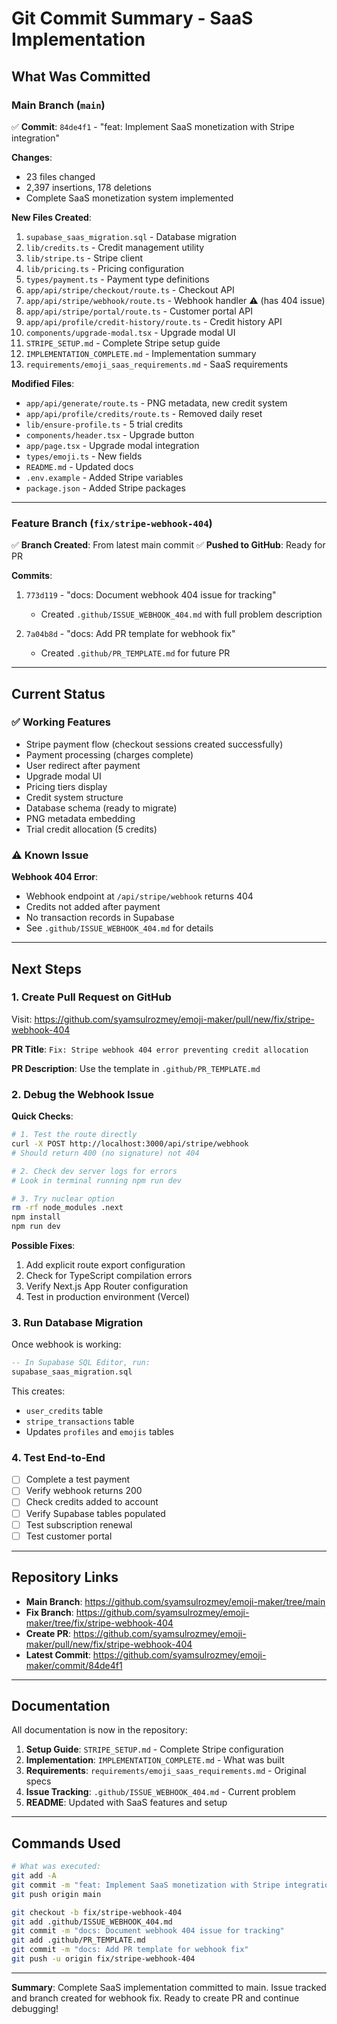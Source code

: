 # Git Commit Summary - SaaS Implementation

## What Was Committed

### Main Branch (`main`)
✅ **Commit**: `84de4f1` - "feat: Implement SaaS monetization with Stripe integration"

**Changes**:
- 23 files changed
- 2,397 insertions, 178 deletions
- Complete SaaS monetization system implemented

**New Files Created**:
1. `supabase_saas_migration.sql` - Database migration
2. `lib/credits.ts` - Credit management utility
3. `lib/stripe.ts` - Stripe client
4. `lib/pricing.ts` - Pricing configuration
5. `types/payment.ts` - Payment type definitions
6. `app/api/stripe/checkout/route.ts` - Checkout API
7. `app/api/stripe/webhook/route.ts` - Webhook handler ⚠️ (has 404 issue)
8. `app/api/stripe/portal/route.ts` - Customer portal API
9. `app/api/profile/credit-history/route.ts` - Credit history API
10. `components/upgrade-modal.tsx` - Upgrade modal UI
11. `STRIPE_SETUP.md` - Complete Stripe setup guide
12. `IMPLEMENTATION_COMPLETE.md` - Implementation summary
13. `requirements/emoji_saas_requirements.md` - SaaS requirements

**Modified Files**:
- `app/api/generate/route.ts` - PNG metadata, new credit system
- `app/api/profile/credits/route.ts` - Removed daily reset
- `lib/ensure-profile.ts` - 5 trial credits
- `components/header.tsx` - Upgrade button
- `app/page.tsx` - Upgrade modal integration
- `types/emoji.ts` - New fields
- `README.md` - Updated docs
- `.env.example` - Added Stripe variables
- `package.json` - Added Stripe packages

---

### Feature Branch (`fix/stripe-webhook-404`)
✅ **Branch Created**: From latest main commit
✅ **Pushed to GitHub**: Ready for PR

**Commits**:
1. `773d119` - "docs: Document webhook 404 issue for tracking"
   - Created `.github/ISSUE_WEBHOOK_404.md` with full problem description

2. `7a04b8d` - "docs: Add PR template for webhook fix"
   - Created `.github/PR_TEMPLATE.md` for future PR

---

## Current Status

### ✅ Working Features
- Stripe payment flow (checkout sessions created successfully)
- Payment processing (charges complete)
- User redirect after payment
- Upgrade modal UI
- Pricing tiers display
- Credit system structure
- Database schema (ready to migrate)
- PNG metadata embedding
- Trial credit allocation (5 credits)

### ⚠️ Known Issue
**Webhook 404 Error**:
- Webhook endpoint at `/api/stripe/webhook` returns 404
- Credits not added after payment
- No transaction records in Supabase
- See `.github/ISSUE_WEBHOOK_404.md` for details

---

## Next Steps

### 1. Create Pull Request on GitHub

Visit: https://github.com/syamsulrozmey/emoji-maker/pull/new/fix/stripe-webhook-404

**PR Title**: `Fix: Stripe webhook 404 error preventing credit allocation`

**PR Description**: Use the template in `.github/PR_TEMPLATE.md`

### 2. Debug the Webhook Issue

**Quick Checks**:
```bash
# 1. Test the route directly
curl -X POST http://localhost:3000/api/stripe/webhook
# Should return 400 (no signature) not 404

# 2. Check dev server logs for errors
# Look in terminal running npm run dev

# 3. Try nuclear option
rm -rf node_modules .next
npm install
npm run dev
```

**Possible Fixes**:
1. Add explicit route export configuration
2. Check for TypeScript compilation errors
3. Verify Next.js App Router configuration
4. Test in production environment (Vercel)

### 3. Run Database Migration

Once webhook is working:
```sql
-- In Supabase SQL Editor, run:
supabase_saas_migration.sql
```

This creates:
- `user_credits` table
- `stripe_transactions` table
- Updates `profiles` and `emojis` tables

### 4. Test End-to-End

- [ ] Complete a test payment
- [ ] Verify webhook returns 200
- [ ] Check credits added to account
- [ ] Verify Supabase tables populated
- [ ] Test subscription renewal
- [ ] Test customer portal

---

## Repository Links

- **Main Branch**: https://github.com/syamsulrozmey/emoji-maker/tree/main
- **Fix Branch**: https://github.com/syamsulrozmey/emoji-maker/tree/fix/stripe-webhook-404
- **Create PR**: https://github.com/syamsulrozmey/emoji-maker/pull/new/fix/stripe-webhook-404
- **Latest Commit**: https://github.com/syamsulrozmey/emoji-maker/commit/84de4f1

---

## Documentation

All documentation is now in the repository:

1. **Setup Guide**: `STRIPE_SETUP.md` - Complete Stripe configuration
2. **Implementation**: `IMPLEMENTATION_COMPLETE.md` - What was built
3. **Requirements**: `requirements/emoji_saas_requirements.md` - Original specs
4. **Issue Tracking**: `.github/ISSUE_WEBHOOK_404.md` - Current problem
5. **README**: Updated with SaaS features and setup

---

## Commands Used

```bash
# What was executed:
git add -A
git commit -m "feat: Implement SaaS monetization with Stripe integration..."
git push origin main

git checkout -b fix/stripe-webhook-404
git add .github/ISSUE_WEBHOOK_404.md
git commit -m "docs: Document webhook 404 issue for tracking"
git add .github/PR_TEMPLATE.md
git commit -m "docs: Add PR template for webhook fix"
git push -u origin fix/stripe-webhook-404
```

---

**Summary**: Complete SaaS implementation committed to main. Issue tracked and branch created for webhook fix. Ready to create PR and continue debugging!

